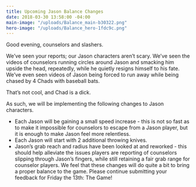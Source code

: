 ```yaml
---
title: Upcoming Jason Balance Changes
date: 2018-03-30 13:58:00 -04:00
main-image: "/uploads/Balance_main-b30322.png"
hero-image: "/uploads/Balance_hero-1fdc9c.png"
---
```


Good evening, counselors and slashers.

We’ve seen your reports; our Jason characters aren’t scary. We’ve seen the videos of counselors running circles around Jason and smacking him upside the head, repeatedly, while he quietly resigns himself to his fate. We’ve even seen videos of Jason being forced to run away while being chased by 4 Chads with baseball bats.

That’s not cool, and Chad is a dick.

As such, we will be implementing the following changes to Jason characters.

* Each Jason will be gaining a small speed increase - this is not so fast as to make it impossible for counselors to escape from a Jason player, but it is enough to make Jason feel more relentless.
* Each Jason will start with 2 additional throwing knives.
* Jason’s grab reach and radius have been looked at and reworked - this should help alleviate the issues players are reporting of counselors slipping through Jason’s fingers, while still retaining a fair grab range for counselor players.
We feel that these changes will do quite a bit to bring a proper balance to the game. Please continue submitting your feedback for Friday the 13th: The Game!